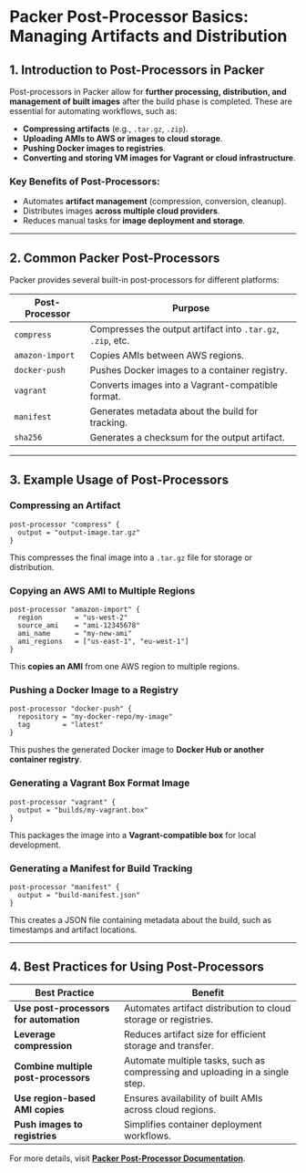 # Packer Post-Processor Basics: Managing Artifacts and Distribution

## **1. Introduction to Post-Processors in Packer**
Post-processors in Packer allow for **further processing, distribution, and management of built images** after the build phase is completed. These are essential for automating workflows, such as:
- **Compressing artifacts** (e.g., `.tar.gz`, `.zip`).
- **Uploading AMIs to AWS or images to cloud storage**.
- **Pushing Docker images to registries**.
- **Converting and storing VM images for Vagrant or cloud infrastructure**.

### **Key Benefits of Post-Processors:**
- Automates **artifact management** (compression, conversion, cleanup).
- Distributes images **across multiple cloud providers**.
- Reduces manual tasks for **image deployment and storage**.

---

## **2. Common Packer Post-Processors**
Packer provides several built-in post-processors for different platforms:

| Post-Processor | Purpose |
|---------------|---------|
| `compress` | Compresses the output artifact into `.tar.gz`, `.zip`, etc. |
| `amazon-import` | Copies AMIs between AWS regions. |
| `docker-push` | Pushes Docker images to a container registry. |
| `vagrant` | Converts images into a Vagrant-compatible format. |
| `manifest` | Generates metadata about the build for tracking. |
| `sha256` | Generates a checksum for the output artifact. |

---

## **3. Example Usage of Post-Processors**

### **Compressing an Artifact**
```hcl
post-processor "compress" {
  output = "output-image.tar.gz"
}
```
This compresses the final image into a `.tar.gz` file for storage or distribution.

### **Copying an AWS AMI to Multiple Regions**
```hcl
post-processor "amazon-import" {
  region        = "us-west-2"
  source_ami    = "ami-12345678"
  ami_name      = "my-new-ami"
  ami_regions   = ["us-east-1", "eu-west-1"]
}
```
This **copies an AMI** from one AWS region to multiple regions.

### **Pushing a Docker Image to a Registry**
```hcl
post-processor "docker-push" {
  repository = "my-docker-repo/my-image"
  tag        = "latest"
}
```
This pushes the generated Docker image to **Docker Hub or another container registry**.

### **Generating a Vagrant Box Format Image**
```hcl
post-processor "vagrant" {
  output = "builds/my-vagrant.box"
}
```
This packages the image into a **Vagrant-compatible box** for local development.

### **Generating a Manifest for Build Tracking**
```hcl
post-processor "manifest" {
  output = "build-manifest.json"
}
```
This creates a JSON file containing metadata about the build, such as timestamps and artifact locations.

---

## **4. Best Practices for Using Post-Processors**
| Best Practice | Benefit |
|--------------|---------|
| **Use post-processors for automation** | Automates artifact distribution to cloud storage or registries. |
| **Leverage compression** | Reduces artifact size for efficient storage and transfer. |
| **Combine multiple post-processors** | Automate multiple tasks, such as compressing and uploading in a single step. |
| **Use region-based AMI copies** | Ensures availability of built AMIs across cloud regions. |
| **Push images to registries** | Simplifies container deployment workflows. |

For more details, visit **[Packer Post-Processor Documentation](https://developer.hashicorp.com/packer/docs/post-processors)**.
